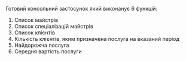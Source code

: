Готовий консольний застосунок який виконанує 6 функцій:
1) Список майстрів
2) Список спеціалізацій майстрів
3) Список клієнтів
4) Кількість клієнтів, яким призначена послуга на вказаний період
5) Найдорожча послуга
6) Середня вартість послуги
